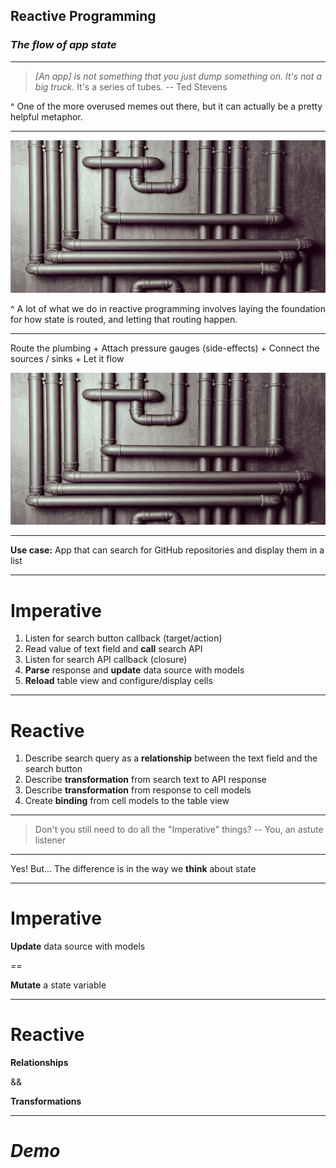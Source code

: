 ## **Reactive** Programming
### *The flow of app state*

---

> *[An app] is not something that you just dump something on. It's not a big truck.* It's a series of tubes.
-- Ted Stevens

^ One of the more overused memes out there, but it can actually be a pretty helpful metaphor.

---

![](images/pipes.jpg)

^ A lot of what we do in reactive programming involves laying the foundation for how state is routed, and letting that routing happen.

---

Route the plumbing
+
Attach pressure gauges (side-effects)
+
Connect the sources / sinks
+
Let it flow

![](images/pipes.jpg)

---

**Use case:**
App that can search for GitHub repositories and display them in a list

---

# Imperative

1. Listen for search button callback (target/action)
2. Read value of text field and **call** search API
3. Listen for search API callback (closure)
4. **Parse** response and **update** data source with models
5. **Reload** table view and configure/display cells

---

# Reactive

1. Describe search query as a **relationship** between the text field and the search button
2. Describe **transformation** from search text to API response
3. Describe **transformation** from response to cell models
4. Create **binding** from cell models to the table view

---

> Don't you still need to do all the "Imperative" things?
-- You, an astute listener

---

Yes! But...
The difference is in the way we **think** about state

---

# Imperative

**Update** data source with models

 ==

**Mutate** a state variable

---

# Reactive

**Relationships**

&&

**Transformations**

---

# *Demo*
